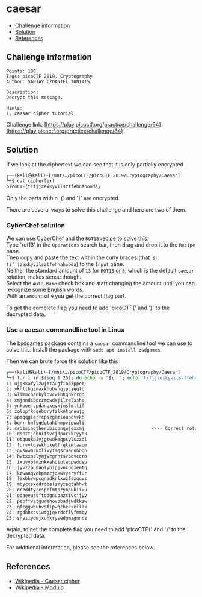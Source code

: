 # caesar

- [Challenge information](#challenge-information)
- [Solution](#solution)
- [References](#references)

## Challenge information
```
Points: 100
Tags: picoCTF 2019, Cryptography
Author: SANJAY C/DANIEL TUNITIS

Description:
Decrypt this message.

Hints:
1. caesar cipher tutorial
```
Challenge link: [https://play.picoctf.org/practice/challenge/64](https://play.picoctf.org/practice/challenge/64)

## Solution

If we look at the ciphertext we can see that it is only partially encrypted
```bash
┌──(kali㉿kali)-[/mnt/…/picoCTF/picoCTF_2019/Cryptography/Caesar]
└─$ cat ciphertext
picoCTF{tifjjzexkyvilsztfehnahooda}
```

Only the parts within '{' and '}' are encrypted.

There are several ways to solve this challenge and here are two of them.

### CyberChef solution

We can use [CyberChef](https://gchq.github.io/CyberChef/) and the `ROT13` recipe to solve this.  
Type 'rot13' in the `Operations` search bar, then drag and drop it to the `Recipe` pane.  
Then copy and paste the text within the curly braces (that is `tifjjzexkyvilsztfehnahooda`) to the `Input` pane.  
Neither the standard amount of `13` for `ROT13` or `3`, which is the default `caesar` rotation, makes sense though.  
Select the `Auto Bake` check box and start changing the amount until you can recognize some English words.  
With an `Amount` of `9` you get the correct flag part.

To get the complete flag you need to add 'picoCTF{' and '}' to the decrypted data.

### Use a caesar commandline tool in Linux

The [bsdgames](https://wiki.linuxquestions.org/wiki/BSD_games) package contains a `caesar` commandline tool we can use to solve this. Install the package with `sudo apt install bsdgames`.

Then we can brute force the solution like this
```bash
┌──(kali㉿kali)-[/mnt/…/picoCTF/picoCTF_2019/Cryptography/Caesar]
└─$ for i in $(seq 1 25); do echo -n "$i: "; echo 'tifjjzexkyvilsztfehnahooda' | caesar $i; done
1: ujgkkafylzwjmtaugfiobippeb
2: vkhllbgzmaxknubvhgjpcjqqfc
3: wlimmchanbylovcwihkqdkrrgd
4: xmjnndiboczmpwdxjilrelsshe
5: ynkooejcpdanqxeykjmsfmttif
6: zolppfkdqeboryfzlkntgnuujg
7: apmqqglerfcpszgamlouhovvkh
8: bqnrrhmfsgdqtahbnmpvipwwli
9: crossingtherubiconqwjqxxmj                         <--- Correct rotation
10: dspttjohuifsvcjdporxkryynk
11: etquukpivjgtwdkeqpsylszzol
12: furvvlqjwkhuxelfrqtzmtaapm
13: gvswwmrkxlivyfmgsruanubbqn
14: hwtxxnslymjwzgnhtsvbovccro
15: ixuyyotmznkxahoiutwcpwddsp
16: jyvzzpunaolybipjvuxdqxeetq
17: kzwaaqvobpmzcjqkwvyeryffur
18: laxbbrwpcqnadkrlxwzfszggvs
19: mbyccsxqdrobelsmyxagtahhwt
20: nczddtyrespcfmtnzybhubiixu
21: odaeeuzsftqdgnuoazcivcjjyv
22: pebffvatgurehovpbadjwdkkzw
23: qfcggwbuhvsfipwqcbekxellax
24: rgdhhxcviwtgjqxrdcflyfmmby
25: sheiiydwjxuhkrysedgmzgnncz
```

Again, to get the complete flag you need to add 'picoCTF{' and '}' to the decrypted data.

For additional information, please see the references below.

## References

- [Wikipedia - Caesar cipher](https://en.wikipedia.org/wiki/Caesar_cipher)
- [Wikipedia - Modulo](https://en.wikipedia.org/wiki/Modulo)
